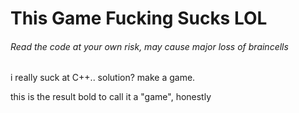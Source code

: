 # This Game Fucking Sucks LOL
###### Read the code at your own risk, may cause major loss of braincells

i really suck at C++..
solution? make a game.


this is the result
bold to call it a "game", honestly
